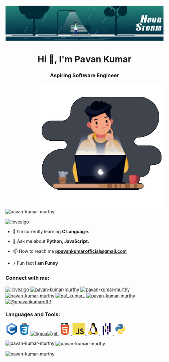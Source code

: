 ![MasterHead](https://github.com/pavan-kumar-murthy/pavan-kumar-murthy/blob/main/54b6c068097599.5b50bca476b9b.gif)

<h1 align="center">Hi 👋, I'm Pavan Kumar</h1>
<h3 align="center">Aspiring Software Engineer</h3>
<img align="right" alt="Coding" width="400" src="https://github.com/pavan-kumar-murthy/pavan-kumar-murthy/blob/main/Coding.gif">

<p align="left"> <img src="https://komarev.com/ghpvc/?username=pavan-kumar-murthy&label=Profile%20views&color=0e75b6&style=flat" alt="pavan-kumar-murthy" /> </p>

<p align="left"> <a href="https://twitter.com/ilovealgo" target="blank"><img src="https://img.shields.io/twitter/follow/ilovealgo?logo=twitter&style=for-the-badge" alt="ilovealgo" /></a> </p>

- 🌱 I’m currently learning **C Language.**

- 💬 Ask me about **Python, JavaScript.**

- 📫 How to reach me **ppavankumarofficial@gmail.com**

- ⚡ Fun fact **I am Funny**

<h3 align="left">Connect with me:</h3>
<p align="left">
<a href="https://twitter.com/ilovealgo" target="blank"><img align="center" src="https://raw.githubusercontent.com/rahuldkjain/github-profile-readme-generator/master/src/images/icons/Social/twitter.svg" alt="ilovealgo" height="30" width="40" /></a>
<a href="https://linkedin.com/in/pavan-kumar-murthy" target="blank"><img align="center" src="https://raw.githubusercontent.com/rahuldkjain/github-profile-readme-generator/master/src/images/icons/Social/linked-in-alt.svg" alt="pavan-kumar-murthy" height="30" width="40" /></a>
<a href="https://stackoverflow.com/users/pavan-kumar-murthy" target="blank"><img align="center" src="https://raw.githubusercontent.com/rahuldkjain/github-profile-readme-generator/master/src/images/icons/Social/stack-overflow.svg" alt="pavan-kumar-murthy" height="30" width="40" /></a>
<a href="https://kaggle.com/pavan-kumar-murthy" target="blank"><img align="center" src="https://raw.githubusercontent.com/rahuldkjain/github-profile-readme-generator/master/src/images/icons/Social/kaggle.svg" alt="pavan-kumar-murthy" height="30" width="40" /></a>
<a href="https://instagram.com/pa1_kumar_" target="blank"><img align="center" src="https://raw.githubusercontent.com/rahuldkjain/github-profile-readme-generator/master/src/images/icons/Social/instagram.svg" alt="pa1_kumar_" height="30" width="40" /></a>
<a href="https://www.hackerrank.com/pavan-kumar-murthy" target="blank"><img align="center" src="https://raw.githubusercontent.com/rahuldkjain/github-profile-readme-generator/master/src/images/icons/Social/hackerrank.svg" alt="pavan-kumar-murthy" height="30" width="40" /></a>
<a href="https://www.hackerearth.com/@ppavankumaroffi1" target="blank"><img align="center" src="https://raw.githubusercontent.com/rahuldkjain/github-profile-readme-generator/master/src/images/icons/Social/hackerearth.svg" alt="@ppavankumaroffi1" height="30" width="40" /></a>
</p>

<h3 align="left">Languages and Tools:</h3>
<p align="left"><a href="https://www.cprogramming.com/" target="_blank" rel="noreferrer"><img src="https://raw.githubusercontent.com/devicons/devicon/master/icons/c/c-original.svg" alt="c" width="40" height="40"/></a><a href="https://www.w3schools.com/css/" target="_blank" rel="noreferrer"><img src="https://raw.githubusercontent.com/devicons/devicon/master/icons/css3/css3-original-wordmark.svg" alt="css3" width="40" height="40"/></a><a href="https://www.figma.com/" target="_blank" rel="noreferrer"><img src="https://www.vectorlogo.zone/logos/figma/figma-icon.svg" alt="figma" width="40" height="40"/></a><a href="https://git-scm.com/" target="_blank" rel="noreferrer"><img src="https://www.vectorlogo.zone/logos/git-scm/git-scm-icon.svg" alt="git" width="40" height="40"/></a><a href="https://www.w3.org/html/" target="_blank" rel="noreferrer"> <img src="https://raw.githubusercontent.com/devicons/devicon/master/icons/html5/html5-original-wordmark.svg" alt="html5" width="40" height="40"/></a><a href="https://developer.mozilla.org/en-US/docs/Web/JavaScript" target="_blank" rel="noreferrer"> <img src="https://raw.githubusercontent.com/devicons/devicon/master/icons/javascript/javascript-original.svg" alt="javascript" width="40" height="40"/> </a> <a href="https://www.linux.org/" target="_blank" rel="noreferrer"> <img src="https://raw.githubusercontent.com/devicons/devicon/master/icons/linux/linux-original.svg" alt="linux" width="40" height="40"/> </a> <a href="https://pandas.pydata.org/" target="_blank" rel="noreferrer"> <img src="https://raw.githubusercontent.com/devicons/devicon/2ae2a900d2f041da66e950e4d48052658d850630/icons/pandas/pandas-original.svg" alt="pandas" width="40" height="40"/> </a> <a href="https://www.python.org" target="_blank" rel="noreferrer"> <img src="https://raw.githubusercontent.com/devicons/devicon/master/icons/python/python-original.svg" alt="python" width="40" height="40"/> </a> </p>

<p><img align="left" src="https://github-readme-stats.vercel.app/api/top-langs?username=pavan-kumar-murthy&show_icons=true&locale=en&layout=compact" alt="pavan-kumar-murthy" /></p>

<p>&nbsp;<img align="center" src="https://github-readme-stats.vercel.app/api?username=pavan-kumar-murthy&show_icons=true&locale=en" alt="pavan-kumar-murthy" /></p>

<p><img align="center" src="https://github-readme-streak-stats.herokuapp.com/?user=pavan-kumar-murthy&" alt="pavan-kumar-murthy" /></p>
